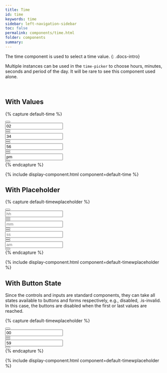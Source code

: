 ```yaml
---
title: Time
id: time
keywords: time
sidebar: left-navigation-sidebar
toc: false
permalink: components/time.html
folder: components
summary:
---
```


The time component is used to select a time value.
{: .docs-intro}

Multiple instances can be used in the `time-picker` to choose hours, minutes, seconds and period of the day. It will be rare to see this component used alone.

<br>

## With Values

{% capture default-time %}
<div class="fd-time">
  <div class="fd-time__item">
      <div class="fd-time__control">
          <button class="fd-button--light sap-icon--navigation-up-arrow"
          aria-label="Increase hours" aria-controls="1610C873"></button>
      </div>
      <input class="fd-time__input fd-input" type="text" placeholder="hh" value="02" id="1610C873" aria-label="Hours"/>
      <div class="fd-time__control">
          <button class="fd-button--light sap-icon--navigation-down-arrow"
          aria-label="Decrease hours" aria-controls="1610C873"></button>
      </div>
  </div>

  <div class="fd-time__item">
      <div class="fd-time__control">
          <button class="fd-button--light sap-icon--navigation-up-arrow"
          aria-label="Increase minutes" aria-controls="DDlHR199"></button>
      </div>
      <input class="fd-time__input fd-input" type="text" placeholder="mm" value="34" id="DDlHR199" aria-label="Minutes"/>
      <div class="fd-time__control">
          <button class="fd-button--light sap-icon--navigation-down-arrow"
          aria-label="Decrease minutes" aria-controls="DDlHR199"></button>
      </div>
  </div>
  <div class="fd-time__item">
      <div class="fd-time__control">
          <button class="fd-button--light sap-icon--navigation-up-arrow"
          aria-label="Increase seconds" aria-controls="8CAnL947"></button>
      </div>
      <input class="fd-time__input fd-input" type="text" placeholder="ss" value="56" id="8CAnL947" aria-label="Seconds"/>
      <div class="fd-time__control">
          <button class="fd-button--light sap-icon--navigation-down-arrow"
          aria-label="Decrease seconds" aria-controls="8CAnL947"></button>
      </div>
  </div>
  <div class="fd-time__item">
      <div class="fd-time__control">
          <button class="fd-button--light sap-icon--navigation-up-arrow"
          aria-label="Increase period" aria-controls="sEWOL676"></button>
      </div>
      <input class="fd-time__input fd-input" type="text" placeholder="am" value="pm" id="sEWOL676" aria-label="Period"/>
      <div class="fd-time__control">
          <button class="fd-button--light sap-icon--navigation-down-arrow"
          aria-label="Decrease period" aria-controls="sEWOL676"></button>
      </div>
  </div>
</div>
{% endcapture %}

{% include display-component.html component=default-time %}

## With Placeholder

{% capture default-timewplaceholder %}
<div class="fd-time">
  <div class="fd-time__item">
      <div class="fd-time__control">
          <button class="fd-button--light sap-icon--navigation-up-arrow"
          aria-label="Increase hours" aria-controls="HgDLk176"></button>
      </div>
      <input class="fd-time__input fd-input" type="text" placeholder="hh" value="" id="HgDLk176" aria-label="Hours"/>
      <div class="fd-time__control">
          <button class="fd-button--light sap-icon--navigation-down-arrow"
          aria-label="Decrease hours" aria-controls="HgDLk176"></button>
      </div>
  </div>
  <div class="fd-time__item">
      <div class="fd-time__control">
          <button class="fd-button--light sap-icon--navigation-up-arrow"
          aria-label="Increase minutes" aria-controls="CHeFH472"></button>
      </div>
      <input class="fd-time__input fd-input" type="text" placeholder="mm" value="" id="CHeFH472" aria-label="Minutes"/>
      <div class="fd-time__control">
          <button class="fd-button--light sap-icon--navigation-down-arrow"
          aria-label="Decrease minutes" aria-controls="CHeFH472"></button>
      </div>
  </div>
  <div class="fd-time__item">
      <div class="fd-time__control">
          <button class="fd-button--light sap-icon--navigation-up-arrow"
          aria-label="Increase seconds" aria-controls="qMPpb855"></button>
      </div>
      <input class="fd-time__input fd-input" type="text" placeholder="ss" value="" id="qMPpb855" aria-label="Seconds"/>
      <div class="fd-time__control">
          <button class="fd-button--light sap-icon--navigation-down-arrow"
          aria-label="Decrease seconds" aria-controls="qMPpb855"></button>
      </div>
  </div>
  <div class="fd-time__item">
      <div class="fd-time__control">
          <button class="fd-button--light sap-icon--navigation-up-arrow"
          aria-label="Increase period" aria-controls="VpUG6928"></button>
      </div>
      <input class="fd-time__input fd-input" type="text" placeholder="am" value="" id="VpUG6928" aria-label="Period"/>
      <div class="fd-time__control">
          <button class="fd-button--light sap-icon--navigation-down-arrow"
          aria-label="Decrease period" aria-controls="VpUG6928"></button>
      </div>
  </div>
</div>
{% endcapture %}

{% include display-component.html component=default-timewplaceholder %}

## With Button State
Since the controls and inputs are standard components, they can take all states available to
buttons and forms respectively, e.g., disabled, .is-invalid. In this case, the buttons are
disabled when the first or last values are reached.

{% capture default-timewplaceholder %}
<div class="fd-time">
  <div class="fd-time__item">
      <div class="fd-time__control">
          <button class="fd-button--light sap-icon--navigation-up-arrow"
          aria-label="Increase hours" aria-controls="Rjap5115"></button>
      </div>
      <input class="fd-time__input fd-input" type="text" placeholder="hh" value="00" id="Rjap5115" aria-label="Hours"/>
      <div class="fd-time__control">
          <button class="fd-button--light sap-icon--navigation-down-arrow is-disabled"
          aria-label="Decrease hours" aria-controls="Rjap5115"></button>
      </div>
  </div>
  <div class="fd-time__item">
      <div class="fd-time__control">
          <button class="fd-button--light sap-icon--navigation-up-arrow is-disabled"
          aria-label="Increase minutes" aria-controls="VnVPz732"></button>
      </div>
      <input class="fd-time__input fd-input" type="text" placeholder="mm" value="59" id="VnVPz732" aria-label="Minutes"/>
      <div class="fd-time__control">
          <button class="fd-button--light sap-icon--navigation-down-arrow"
          aria-label="Decrease minutes" aria-controls="VnVPz732"></button>
      </div>
  </div>
</div>
{% endcapture %}

{% include display-component.html component=default-timewplaceholder %}
